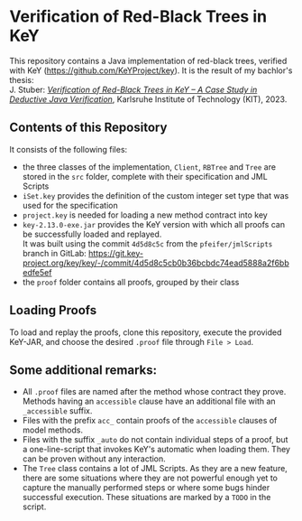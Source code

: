 # Verification of Red-Black Trees in KeY
This repository contains a Java implementation of red-black trees, verified with KeY (https://github.com/KeYProject/key).
It is the result of my bachlor's thesis:<br>
J. Stuber: [*Verification of Red-Black Trees in KeY – A Case Study in Deductive Java Verification*](https://publikationen.bibliothek.kit.edu/1000162878), Karlsruhe Institute of Technology (KIT), 2023.

## Contents of this Repository
It consists of the following files:
- the three classes of the implementation, `Client`, `RBTree` and `Tree` are stored in the `src` folder, complete with their specification and JML Scripts
- `iSet.key` provides the definition of the custom integer set type that was used for the specification
- `project.key` is needed for loading a new method contract into key
- `key-2.13.0-exe.jar` provides the KeY version with which all proofs can be successfully loaded and replayed.\
  It was built using the commit `4d5d8c5c` from the `pfeifer/jmlScripts` branch in GitLab: https://git.key-project.org/key/key/-/commit/4d5d8c5cb0b36bcbdc74ead5888a2f6bbedfe5ef 
- the `proof` folder contains all proofs, grouped by their class

## Loading Proofs
To load and replay the proofs, clone this repository, execute the provided KeY-JAR, and choose the desired `.proof` file through `File > Load`.

## Some additional remarks:
- All `.proof` files are named after the method whose contract they prove. Methods having an `accessible` clause have an additional file with an `_accessible` suffix.
- Files with the prefix `acc_` contain proofs of the `accessible` clauses of model methods.
- Files with the suffix `_auto` do not contain individual steps of a proof, but a one-line-script that invokes KeY's automatic when loading them. They can be proven without any interaction.
- The `Tree` class contains a lot of JML Scripts. As they are a new feature, there are some situations where they are not powerful enough yet to capture the manually performed steps or where some bugs hinder successful execution. These situations are marked by a `TODO` in the script.
